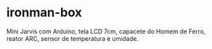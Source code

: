 # ironman-box
Mini Jarvis com Arduino, tela LCD 7cm, capacete do Homem de Ferro, reator ARC, sensor de temperatura e umidade.
